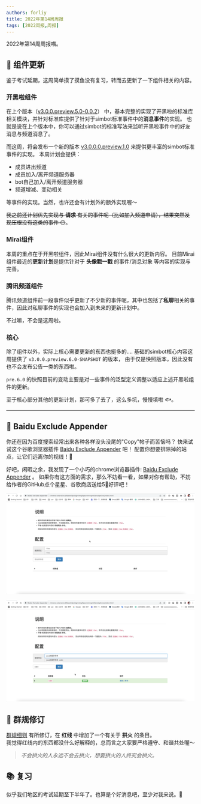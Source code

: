 ```yaml
---
authors: forliy
title: 2022年第14周周报
tags: [2022周报,周报]
---
```


2022年第14周周报喵。

<!--truncate-->

## 🍹 组件更新
鉴于考试延期，这周简单摸了摸鱼没有复习，转而去更新了一下组件相关的内容。

### 开黑啦组件
在上个版本（[v3.0.0.preview.5.0-0.0.2](https://github.com/simple-robot/simbot-component-kaiheila/releases/tag/v3.0.0.preview.5.0-0.0.2)）
中，基本完整的实现了开黑啦的标准库相关模块，并针对标准库提供了针对于simbot标准事件中的**消息事件**的实现。
也就是说在上个版本中，你可以通过simbot的标准写法来监听开黑啦事件中的好友消息与频道消息了。

而这周，将会发布一个新的版本 [v3.0.0.0.preview.1.0](https://github.com/simple-robot/simbot-component-kaiheila/releases/tag/v3.0.0.0.preview.1.0) 来提供更丰富的simbot标准事件的实现。
本周计划会提供：
- 成员进出频道
- 成员加入/离开频道服务器
- bot自己加入/离开频道服务器
- 频道增减、变动相关

等事件的实现。当然，也许还会有计划外的额外实现喔～

~~我之前还计划优先实现与 **请求** 有关的事件呢（比如加入频道申请），结果突然发现压根没有这类的事件 😶~~。


### Mirai组件
本周的重点在于开黑啦组件，因此Mirai组件没有什么很大的更新内容。
目前Mirai组件最近的**更新计划**是提供针对于 **头像戳一戳** 的事件/消息对象 等内容的实现与完善。 

### 腾讯频道组件
腾讯频道组件前一段事件似乎更新了不少新的事件呢，其中也包括了**私聊**相关的事件，因此对私聊事件的实现也会加入到未来的更新计划中。

不过嘛，不会是这周啦。

### 核心
除了组件以外，实际上核心需要更新的东西也挺多的.... 基础的simbot核心内容这周提供了 `v3.0.0.preview.6.0-SNAPSHOT` 的版本，
由于仅是快照版本，因此没有也不会发布公告一类的东西啦。

`pre.6.0` 的快照目前的变动主要是对一些事件的泛型定义调整以适应上述开黑啦组件的更新。

至于核心部分其他的更新计划，那可多了去了，这么多坑，慢慢填啦 🐟。

<hr />


## 🧩 Baidu Exclude Appender
你还在因为百度搜索经常出来各种各样没头没尾的"Copy"帖子而苦恼吗？
快来试试这个谷歌浏览器插件 [Baidu Exclude Appender](https://github.com/ForteScarlet/baidu-exclude-appender) 吧！
配置你想要排除掉的站点，让它们远离你的视线！🚫


好吧，闲暇之余，我发现了一个小巧的chrome浏览器插件: [Baidu Exclude Appender](https://github.com/ForteScarlet/baidu-exclude-appender) 。
如果你有这方面的需求，那么不妨看一看，如果对你有帮助，不妨给作者的GitHub点个星星、谷歌商店送给5🌟好评吧！

![](option_2.gif)

![](option_3.gif)


## 🚨 群规修订
[群规细则](/group-rule) 有所修订，在 **红线** 中增加了一个有关于 **拱火** 的条目。<br/>
我觉得红线内的东西都没什么好解释的，总而言之大家要严格遵守、和谐共处喔～

> *不会拱火的人永远不会去拱火，想要拱火的人终究会拱火。*


## 📚 复习
似乎我们地区的考试延期至下半年了。也算是个好消息吧，至少对我来说。📝



